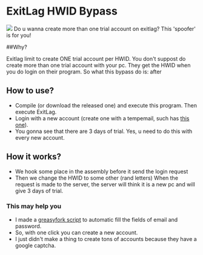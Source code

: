 # ExitLag HWID Bypass
<img src="https://www.exitlag.com/img/exitlag.png">
Do u wanna create more than one trial account on exitlag? This 'spoofer' is for you!


##Why? 

Exitlag limit to create ONE trial account per HWID. You don't suppost do create more than one trial account with your pc. They get the HWID when you do login on their program.
So what this bypass do is: after 

## How to use?
- Compile (or download the released one) and execute this program. Then execute ExitLag.
- Login with a new account (create one with a tempemail, such has <a href="https://www.developermail.com/mail/">this one</a>).
- You gonna see that there are 3 days of trial.
Yes, u need to do this with every new account.
    
## How it works?
  - We hook some place in the assembly before it send the login request
  - Then we change the HWID to some other (rand letters)
  When the request is made to the server, the server will think it is a new pc
  and will give 3 days of trial.		

### This may help you

 - I made a <a href="https://greasyfork.org/pt-BR/scripts/420383-automatic-create-account-exitlag">greasyfork script</a> to automatic fill the fields of email and password. 
 - So, with one click you can create a new account.
 - I just didn't make a thing to create tons of accounts because they have a google captcha.

